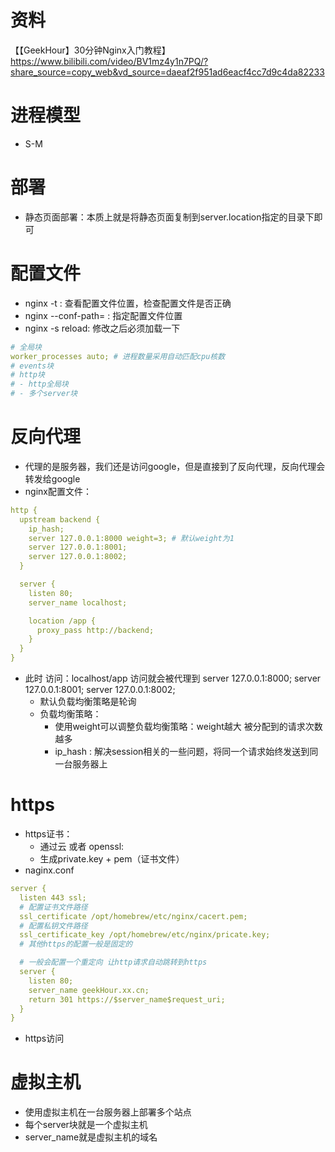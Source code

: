 # 资料
【【GeekHour】30分钟Nginx入门教程】 https://www.bilibili.com/video/BV1mz4y1n7PQ/?share_source=copy_web&vd_source=daeaf2f951ad6eacf4cc7d9c4da82233

# 进程模型
- S-M

# 部署
- 静态页面部署：本质上就是将静态页面复制到server.location指定的目录下即可

# 配置文件
- nginx -t : 查看配置文件位置，检查配置文件是否正确
- nginx --conf-path= : 指定配置文件位置
- nginx -s reload: 修改之后必须加载一下
```yml
# 全局块
worker_processes auto; # 进程数量采用自动匹配cpu核数
# events块
# http块
# - http全局块
# - 多个server块
```

# 反向代理
- 代理的是服务器，我们还是访问google，但是直接到了反向代理，反向代理会转发给google
- nginx配置文件：
```yml
http {
  upstream backend {
    ip_hash;
    server 127.0.0.1:8000 weight=3; # 默认weight为1
    server 127.0.0.1:8001;
    server 127.0.0.1:8002;
  }

  server {
    listen 80;
    server_name localhost;

    location /app {
      proxy_pass http://backend;
    }
  }
}
```
- 此时 访问：localhost/app 访问就会被代理到    server 127.0.0.1:8000; server 127.0.0.1:8001; server 127.0.0.1:8002;
  - 默认负载均衡策略是轮询
  - 负载均衡策略：
    - 使用weight可以调整负载均衡策略：weight越大 被分配到的请求次数越多
    - ip_hash : 解决session相关的一些问题，将同一个请求始终发送到同一台服务器上

  
# https
- https证书：
  - 通过云 或者 openssl:
  - 生成private.key + pem（证书文件）
- naginx.conf
```yml
server {
  listen 443 ssl;
  # 配置证书文件路径
  ssl_certificate /opt/homebrew/etc/nginx/cacert.pem;
  # 配置私钥文件路径
  ssl_certificate_key /opt/homebrew/etc/nginx/pricate.key;
  # 其他https的配置一般是固定的

  # 一般会配置一个重定向 让http请求自动跳转到https
  server {
    listen 80;
    server_name geekHour.xx.cn;
    return 301 https://$server_name$request_uri;
  }
}
```
- https访问

# 虚拟主机
- 使用虚拟主机在一台服务器上部署多个站点
- 每个server块就是一个虚拟主机
- server_name就是虚拟主机的域名
